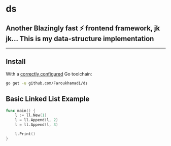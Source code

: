 # ds

## Another Blazingly fast ⚡ frontend framework, jk jk... This is my data-structure implementation

---

## Install

With a [correctly configured](https://golang.org/doc/install#testing) Go toolchain:

```sh
go get -u github.com/Faroukhamadi/ds
```

## Basic Linked List Example

```go
func main() {
    l := ll.New(1)
    l = ll.Append(l, 2)
    l = ll.Append(l, 3)

    l.Print()
}
```
